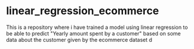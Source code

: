 # linear_regression_ecommerce
This is a repository where i have trained a model using linear regression to be able to predict "Yearly amount spent by a customer" based on some data about the customer given by the ecommerce dataset d
